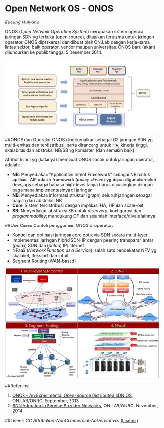 # Open Network OS - ONOS

*Eueung Mulyana*

ONOS (*Open Network Operating System*) merupakan sistem operasi jaringan SDN yg terbuka (open source), ditujukan terutama untuk jaringan operator. ONOS diprakarsai dan dibuat oleh ON.Lab dengan kerja-sama lintas sektor, baik operator, vendor maupun universitas. ONOS baru (akan) diluncurkan ke publik tanggal 5 Desember 2014.

![on01](./assets/on01.jpg)

##ONOS dan Operator
ONOS diperkenalkan sebagai OS jaringan SDN yg multi-entitas dan terdistribusi, serta dirancang untuk HA, kinerja tinggi, skalabitas dan abstraksi NB/SB yg konsisten (dan semakin baik).

Atribut kunci yg (katanya) membuat ONOS cocok untuk jaringan operator, adalah:
- **NB**: Menyediakan "Application Intent Framework" sebagai NBI untuk aplikasi. AIF adalah framework (*policy-driven*) yg dapat digunakan oleh devs/ops sebagai bahasa high-level tanpa harus dipusingkan dengan bagaimana implementasinya di jaringan
- **NB**: Menyediakan informasi struktur (graph) seluruh jaringan sebagai bagian dari abstraksi NB
- **Core**: Sistem terdistribusi dengan implikasi HA, HP dan scale-out
- **SB**: Menyediakan abstraksi SB untuk *discovery*, konfigurasi dan *programmability*; mendukung OF dan sejumlah interface/divais lainnya

##Use Cases
Contoh penggunaan ONOS di operator:
- Kontrol dan optimasi jaringan core optik via SDN secara multi-layer
- Implementasi jaringan hibrid SDN-IP dengan peering transparan antar (*pulau*) SDN dan (*pulau*) IP/Internet
- NFaaS (*Network Function as a Service*), salah satu pendekatan NFV yg skalabel, fleksibel dan intuitif
- Segment Routing (WAN-based)

![on02](./assets/on02.jpg)


##Referensi

1. [ONOS - An Experimental Open-Source Distributed SDN OS](https://wiki.opendaylight.org/images/d/dc/ONOS_ODL_TechTalkv7.pptx), ON.LAB/ONRC, September, 2013
2. [SDN Adoption in Service Provider Networks](http://onosproject.org/wp-content/uploads/2014/11/Whitepaper-Service-Provider-SDN-final.pdf), ON.LAB/ONRC, November, 2014


##Lisensi
*CC Attribution-NonCommercial-NoDerivatives*
[(Lisensi)](http://creativecommons.org/licenses/by-nc-nd/4.0/)
